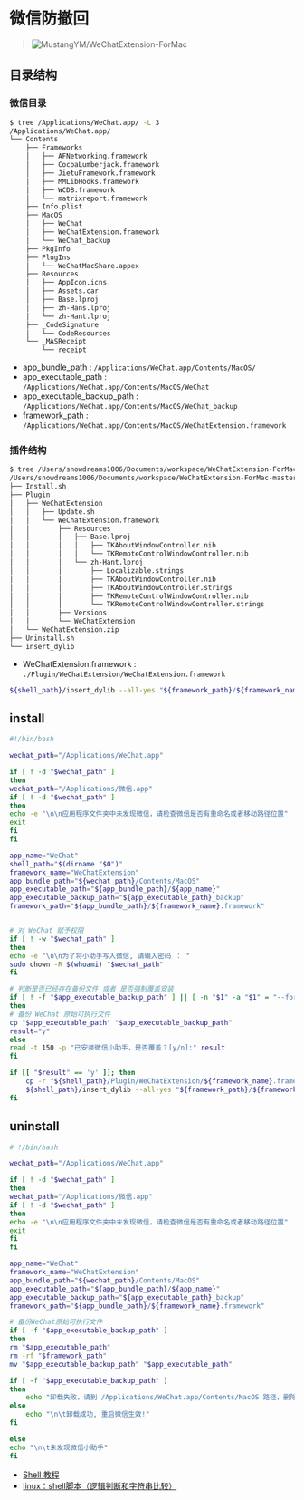 # 微信防撤回

> ![MustangYM/WeChatExtension-ForMac](https://github.com/MustangYM/WeChatExtension-ForMac)

## 目录结构

### 微信目录

```bash
$ tree /Applications/WeChat.app/ -L 3
/Applications/WeChat.app/
└── Contents
    ├── Frameworks
    │   ├── AFNetworking.framework
    │   ├── CocoaLumberjack.framework
    │   ├── JietuFramework.framework
    │   ├── MMLibHooks.framework
    │   ├── WCDB.framework
    │   └── matrixreport.framework
    ├── Info.plist
    ├── MacOS
    │   ├── WeChat
    │   ├── WeChatExtension.framework
    │   └── WeChat_backup
    ├── PkgInfo
    ├── PlugIns
    │   └── WeChatMacShare.appex
    ├── Resources
    │   ├── AppIcon.icns
    │   ├── Assets.car
    │   ├── Base.lproj
    │   ├── zh-Hans.lproj
    │   └── zh-Hant.lproj
    ├── _CodeSignature
    │   └── CodeResources
    └── _MASReceipt
        └── receipt
```
- app_bundle_path : `/Applications/WeChat.app/Contents/MacOS/`
- app_executable_path : `/Applications/WeChat.app/Contents/MacOS/WeChat`
- app_executable_backup_path : `/Applications/WeChat.app/Contents/MacOS/WeChat_backup`
- framework_path : `/Applications/WeChat.app/Contents/MacOS/WeChatExtension.framework`

### 插件结构

```bash
$ tree /Users/snowdreams1006/Documents/workspace/WeChatExtension-ForMac-master/WeChatExtension/Rely - L 3
/Users/snowdreams1006/Documents/workspace/WeChatExtension-ForMac-master/WeChatExtension/Rely
├── Install.sh
├── Plugin
│   ├── WeChatExtension
│   │   ├── Update.sh
│   │   └── WeChatExtension.framework
│   │       ├── Resources
│   │       │   ├── Base.lproj
│   │       │   │   ├── TKAboutWindowController.nib
│   │       │   │   └── TKRemoteControlWindowController.nib
│   │       │   └── zh-Hant.lproj
│   │       │       ├── Localizable.strings
│   │       │       ├── TKAboutWindowController.nib
│   │       │       ├── TKAboutWindowController.strings
│   │       │       ├── TKRemoteControlWindowController.nib
│   │       │       └── TKRemoteControlWindowController.strings
│   │       ├── Versions
│   │       └── WeChatExtension
│   └── WeChatExtension.zip
├── Uninstall.sh
└── insert_dylib
```

- WeChatExtension.framework : `./Plugin/WeChatExtension/WeChatExtension.framework`

```bash
${shell_path}/insert_dylib --all-yes "${framework_path}/${framework_name}" "$app_executable_backup_path" "$app_executable_path"
```

## install

```bash
#!/bin/bash

wechat_path="/Applications/WeChat.app"

if [ ! -d "$wechat_path" ]
then
wechat_path="/Applications/微信.app"
if [ ! -d "$wechat_path" ]
then
echo -e "\n\n应用程序文件夹中未发现微信，请检查微信是否有重命名或者移动路径位置"
exit
fi
fi

app_name="WeChat"
shell_path="$(dirname "$0")"
framework_name="WeChatExtension"
app_bundle_path="${wechat_path}/Contents/MacOS"
app_executable_path="${app_bundle_path}/${app_name}"
app_executable_backup_path="${app_executable_path}_backup"
framework_path="${app_bundle_path}/${framework_name}.framework"


# 对 WeChat 赋予权限
if [ ! -w "$wechat_path" ]
then
echo -e "\n\n为了将小助手写入微信, 请输入密码 ： "
sudo chown -R $(whoami) "$wechat_path"
fi

# 判断是否已经存在备份文件 或者 是否强制覆盖安装
if [ ! -f "$app_executable_backup_path" ] || [ -n "$1" -a "$1" = "--force" ]
then
# 备份 WeChat 原始可执行文件
cp "$app_executable_path" "$app_executable_backup_path"
result="y"
else
read -t 150 -p "已安装微信小助手，是否覆盖？[y/n]:" result
fi

if [[ "$result" == 'y' ]]; then
    cp -r "${shell_path}/Plugin/WeChatExtension/${framework_name}.framework" ${app_bundle_path}
    ${shell_path}/insert_dylib --all-yes "${framework_path}/${framework_name}" "$app_executable_backup_path" "$app_executable_path"
fi
```

## uninstall

```bash
# !/bin/bash

wechat_path="/Applications/WeChat.app"

if [ ! -d "$wechat_path" ]
then
wechat_path="/Applications/微信.app"
if [ ! -d "$wechat_path" ]
then
echo -e "\n\n应用程序文件夹中未发现微信，请检查微信是否有重命名或者移动路径位置"
exit
fi
fi

app_name="WeChat"
framework_name="WeChatExtension"
app_bundle_path="${wechat_path}/Contents/MacOS"
app_executable_path="${app_bundle_path}/${app_name}"
app_executable_backup_path="${app_executable_path}_backup"
framework_path="${app_bundle_path}/${framework_name}.framework"

# 备份WeChat原始可执行文件
if [ -f "$app_executable_backup_path" ]
then
rm "$app_executable_path"
rm -rf "$framework_path"
mv "$app_executable_backup_path" "$app_executable_path"

if [ -f "$app_executable_backup_path" ]
then
	echo "卸载失败，请到 /Applications/WeChat.app/Contents/MacOS 路径，删除 WeChatPlugin.framework、WeChat 两个文件文件，并将 WeChat_backup 重命名为 WeChat"
else
	echo "\n\t卸载成功, 重启微信生效!"
fi

else
echo "\n\t未发现微信小助手"
fi
```

- [Shell 教程](https://www.runoob.com/linux/linux-shell.html)
- [linux：shell脚本（逻辑判断和字符串比较）](https://blog.csdn.net/wxc_qlu/article/details/82826106)
